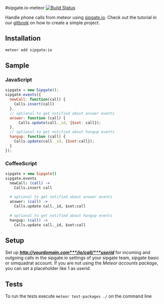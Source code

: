 #sipgate.io-meteor [![Build Status](https://travis-ci.org/sipgate/sipgate.io-meteor.svg?branch=master)](https://travis-ci.org/sipgate/sipgate.io-meteor)

Handle phone calls from meteor using [sipgate.io](https://github.com/sipgate/sipgate.io).
Check out the tutorial in our [gitbook](http://book.sipgate.io/content/meteor-js.html) on how to create a simple project.

## Installation

```bash
meteor add sipgate:io
```

## Sample

### JavaScript
```js
sipgate = new Sipgate();
sipgate.events({
  newCall: function(call) {
    Calls.insert(call)
  },
  // optional to get notified about answer events
  answer: function (call) {
      Calls.update(call._id, {$set: call});
  },
  // optional to get notified about hangup events
  hangup: function (call) {
    Calls.update(call._id, {$set:call});
  }
});
```

### CoffeeScript
```coffee
sipgate = new Sipgate()
sipgate.events
  newCall: (call) ->
    Calls.insert call
    
  # optional to get notified about answer events
  answer: (call) ->
    Calls.update call._id, $set:call
    
  # optional to get notified about hangup events
  hangup: (call) ->
    Calls.update call._id, $set:call
```

## Setup
Set up ***http://yourdomain.com***/io/call/***userid*** for incoming and outgoing calls in the sipgate.io settings of your sipgate team, sipgate basic or simquadrat account. If you are not using the *Meteor accounts package*, you can set a placeholder like 1 as userid.

## Tests
To run the tests execute `meteor test-packages ./` on the command line
